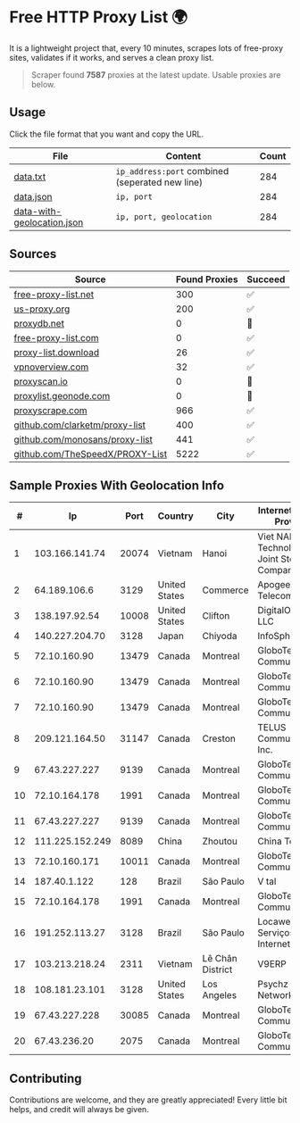 
# Free HTTP Proxy List 🌍

It is a lightweight project that, every 10 minutes, scrapes lots of free-proxy sites, validates if it works, and serves a clean proxy list.


> Scraper found **7587** proxies at the latest update. Usable proxies are below.

## Usage

Click the file format that you want and copy the URL.


|File|Content|Count|
|----|-------|-----|
|[data.txt](https://raw.githubusercontent.com/themiralay/Proxy-List-World/master/data.txt)|`ip_address:port` combined (seperated new line)|284|
|[data.json](https://raw.githubusercontent.com/themiralay/Proxy-List-World/master/data.json)|`ip, port`|284|
|[data-with-geolocation.json](https://raw.githubusercontent.com/themiralay/Proxy-List-World/master/data-with-geolocation.json)|`ip, port, geolocation`|284|

## Sources

|Source|Found Proxies|Succeed|
|------|-------------|-------|
|[free-proxy-list.net](https://free-proxy-list.net)|300|✅|
|[us-proxy.org](https://www.us-proxy.org)|200|✅|
|[proxydb.net](http://proxydb.net)|0|🚫|
|[free-proxy-list.com](https://free-proxy-list.com/?page=&port=&type%5B%5D=http&type%5B%5D=https&up_time=0&search=Search)|0|✅|
|[proxy-list.download](https://www.proxy-list.download/HTTP)|26|✅|
|[vpnoverview.com](https://vpnoverview.com/privacy/anonymous-browsing/free-proxy-servers)|32|✅|
|[proxyscan.io](https://www.proxyscan.io)|0|🚫|
|[proxylist.geonode.com](https://proxylist.geonode.com/api/proxy-list?limit=300&page=1&sort_by=lastChecked&sort_type=desc&protocols=http,https)|0|🚫|
|[proxyscrape.com](https://api.proxyscrape.com/v2/?request=displayproxies&protocol=http&timeout=10000&country=all&ssl=all&anonymity=all)|966|✅|
|[github.com/clarketm/proxy-list](https://raw.githubusercontent.com/clarketm/proxy-list/master/proxy-list-raw.txt)|400|✅|
|[github.com/monosans/proxy-list](https://raw.githubusercontent.com/monosans/proxy-list/main/proxies/http.txt)|441|✅|
|[github.com/TheSpeedX/PROXY-List](https://raw.githubusercontent.com/TheSpeedX/PROXY-List/master/http.txt)|5222|✅|


## Sample Proxies With Geolocation Info

|#|Ip|Port|Country|City|Internet Service Provider|
|-|--|----|-------|----|-------------------------|
|1|103.166.141.74|20074|Vietnam|Hanoi|Viet NAM Cloud Technology Joint Stock Company|
|2|64.189.106.6|3129|United States|Commerce|Apogee Telecom Inc.|
|3|138.197.92.54|10008|United States|Clifton|DigitalOcean, LLC|
|4|140.227.204.70|3128|Japan|Chiyoda|InfoSphere|
|5|72.10.160.90|13479|Canada|Montreal|GloboTech Communications|
|6|72.10.160.90|13479|Canada|Montreal|GloboTech Communications|
|7|72.10.160.90|13479|Canada|Montreal|GloboTech Communications|
|8|209.121.164.50|31147|Canada|Creston|TELUS Communications Inc.|
|9|67.43.227.227|9139|Canada|Montreal|GloboTech Communications|
|10|72.10.164.178|1991|Canada|Montreal|GloboTech Communications|
|11|67.43.227.227|9139|Canada|Montreal|GloboTech Communications|
|12|111.225.152.249|8089|China|Zhoutou|China Telecom|
|13|72.10.160.171|10011|Canada|Montreal|GloboTech Communications|
|14|187.40.1.122|128|Brazil|São Paulo|V tal|
|15|72.10.164.178|1991|Canada|Montreal|GloboTech Communications|
|16|191.252.113.27|3128|Brazil|São Paulo|Locaweb Serviços de Internet S/A|
|17|103.213.218.24|2311|Vietnam|Lê Chân District|V9ERP|
|18|108.181.23.101|3128|United States|Los Angeles|Psychz Networks|
|19|67.43.227.228|30085|Canada|Montreal|GloboTech Communications|
|20|67.43.236.20|2075|Canada|Montreal|GloboTech Communications|



## Contributing

Contributions are welcome, and they are greatly appreciated! Every
little bit helps, and credit will always be given.

